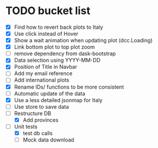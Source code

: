 # TODO bucket list
- [x] Find how to revert back plots to Italy
- [x] Use click instead of Hover
- [x] Show a wait animation when updating plot (dcc.Loading)
- [x] Link bottom plot to top plot zoom
- [ ] remove dependency from dask-bootstrap
- [x] Data selection using YYYY-MM-DD
- [x] Position of Title in Navbar 
- [ ] Add my email reference
- [ ] Add international plots
- [x] Rename IDs/ functions to be more consistent
- [ ] Automatic update of the data
- [x] Use a less detailed jsonmap for Italy
- [ ] Use store to save data
- [ ] Restructure DB
    - [x] Add provinces
- [ ] Unit tests
    - [x] test db calls
    - [ ] Mock data download